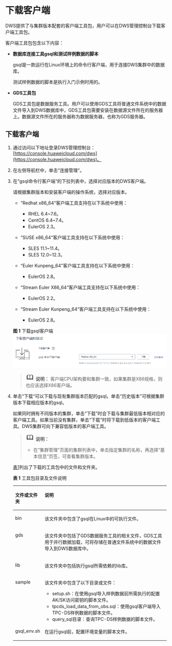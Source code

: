 # 下载客户端<a name="dws_01_0031"></a>

DWS提供了与集群版本配套的客户端工具包，用户可以在DWS管理控制台下载客户端工具包。

客户端工具包包含以下内容：

-   **数据库连接工具gsql和测试样例数据的脚本**

    gsql是一款运行在Linux环境上的命令行客户端，用于连接DWS集群中的数据库。

    测试样例数据的脚本是执行入门示例时用的。

-   **GDS工具包**

    GDS工具包是数据服务工具。用户可以使用GDS工具将普通文件系统中的数据文件导入到DWS数据库中，GDS工具包需要安装在数据源文件所在的服务器上。数据源文件所在的服务器称为数据服务器，也称为GDS服务器。


## 下载客户端<a name="section22966852154814"></a>

1.  通过访问以下地址登录DWS管理控制台：[https://console.huaweicloud.com/dws](https://console.huaweicloud.com/dws)。
2.  在左侧导航栏中，单击“连接管理“。
3.  在“gsql命令行客户端“的下拉列表中，选择对应版本的DWS客户端。

    请根据集群版本和安装客户端的操作系统，选择对应版本。

    -   “Redhat x86\_64“客户端工具支持在以下系统中使用：
        -   RHEL 6.4\~7.6。
        -   CentOS 6.4\~7.4。
        -   EulerOS 2.3。

    -   “SUSE x86\_64“客户端工具支持在以下系统中使用：
        -   SLES 11.1\~11.4。
        -   SLES 12.0\~12.3。

    -   “Euler Kunpeng\_64”客户端工具支持在以下系统中使用：
        -   EulerOS 2.8。

    -   “Stream Euler X86\_64“客户端工具支持在以下系统中使用：
        -   EulerOS 2.2。

    -   “Stream Euler Kunpeng\_64“客户端工具支持在以下系统中使用：
        -   EulerOS 2.8。

    **图 1**  下载gsql客户端<a name="fig888010633611"></a>  
    ![](figures/下载gsql客户端.png "下载gsql客户端")

    >![](public_sys-resources/icon-note.gif) **说明：** 
    >客户端CPU架构要和集群一致，如果集群是X86规格，则也应该选择X86客户端。

4.  单击“下载“可以下载与现有集群版本匹配的gsql。单击“历史版本”可根据集群版本下载相应版本的gsql。

    如果同时拥有不同版本的集群，单击“下载”时会下载与集群最低版本相对应的客户端工具。如果当前没有集群，单击“下载”时将下载到低版本的客户端工具。DWS集群可向下兼容低版本的客户端工具。

    >![](public_sys-resources/icon-note.gif) **说明：** 
    >-   在“集群管理“页面的集群列表中，单击指定集群的名称，再选择“基本信息“页签，可查看集群版本。

    [表1](#zh-cn_topic_0167984001_table9595434171818)列出了下载的工具包中的文件和文件夹。

    **表 1**  工具包目录及文件说明

    <a name="zh-cn_topic_0167984001_table9595434171818"></a>
    <table><thead align="left"><tr id="zh-cn_topic_0167984001_row059812340182"><th class="cellrowborder" valign="top" width="16.86%" id="mcps1.2.3.1.1"><p id="zh-cn_topic_0167984001_p5600734151814"><a name="zh-cn_topic_0167984001_p5600734151814"></a><a name="zh-cn_topic_0167984001_p5600734151814"></a><strong id="zh-cn_topic_0167984001_b4600173431818"><a name="zh-cn_topic_0167984001_b4600173431818"></a><a name="zh-cn_topic_0167984001_b4600173431818"></a>文件或文件夹</strong></p>
    </th>
    <th class="cellrowborder" valign="top" width="83.14%" id="mcps1.2.3.1.2"><p id="zh-cn_topic_0167984001_p1160293414183"><a name="zh-cn_topic_0167984001_p1160293414183"></a><a name="zh-cn_topic_0167984001_p1160293414183"></a><strong id="zh-cn_topic_0167984001_b186031334141812"><a name="zh-cn_topic_0167984001_b186031334141812"></a><a name="zh-cn_topic_0167984001_b186031334141812"></a>说明</strong></p>
    </th>
    </tr>
    </thead>
    <tbody><tr id="zh-cn_topic_0167984001_row10605183431818"><td class="cellrowborder" valign="top" width="16.86%" headers="mcps1.2.3.1.1 "><p id="zh-cn_topic_0167984001_p2607203461813"><a name="zh-cn_topic_0167984001_p2607203461813"></a><a name="zh-cn_topic_0167984001_p2607203461813"></a>bin</p>
    </td>
    <td class="cellrowborder" valign="top" width="83.14%" headers="mcps1.2.3.1.2 "><p id="p156661233366"><a name="p156661233366"></a><a name="p156661233366"></a>该文件夹中包含了gsql在Linux中的可执行文件。</p>
    </td>
    </tr>
    <tr id="zh-cn_topic_0167984001_row76111434181820"><td class="cellrowborder" valign="top" width="16.86%" headers="mcps1.2.3.1.1 "><p id="zh-cn_topic_0167984001_p26124344180"><a name="zh-cn_topic_0167984001_p26124344180"></a><a name="zh-cn_topic_0167984001_p26124344180"></a>gds</p>
    </td>
    <td class="cellrowborder" valign="top" width="83.14%" headers="mcps1.2.3.1.2 "><p id="zh-cn_topic_0167984001_p10613634121813"><a name="zh-cn_topic_0167984001_p10613634121813"></a><a name="zh-cn_topic_0167984001_p10613634121813"></a>该文件夹中包括了GDS数据服务工具的相关文件，GDS工具用于并行数据加载，可将存储在普通文件系统中的数据文件导入到DWS数据库中。</p>
    </td>
    </tr>
    <tr id="zh-cn_topic_0167984001_row20615133412187"><td class="cellrowborder" valign="top" width="16.86%" headers="mcps1.2.3.1.1 "><p id="zh-cn_topic_0167984001_p7615113418182"><a name="zh-cn_topic_0167984001_p7615113418182"></a><a name="zh-cn_topic_0167984001_p7615113418182"></a>lib</p>
    </td>
    <td class="cellrowborder" valign="top" width="83.14%" headers="mcps1.2.3.1.2 "><p id="zh-cn_topic_0167984001_p20616193413186"><a name="zh-cn_topic_0167984001_p20616193413186"></a><a name="zh-cn_topic_0167984001_p20616193413186"></a>该文件夹中包括执行gsql所需依赖的lib库。</p>
    </td>
    </tr>
    <tr id="zh-cn_topic_0167984001_row19617434121810"><td class="cellrowborder" valign="top" width="16.86%" headers="mcps1.2.3.1.1 "><p id="zh-cn_topic_0167984001_p262033412186"><a name="zh-cn_topic_0167984001_p262033412186"></a><a name="zh-cn_topic_0167984001_p262033412186"></a>sample</p>
    </td>
    <td class="cellrowborder" valign="top" width="83.14%" headers="mcps1.2.3.1.2 "><p id="p143194163914"><a name="p143194163914"></a><a name="p143194163914"></a>该文件夹中包含了以下目录或文件：</p>
    <a name="ul5636131718426"></a><a name="ul5636131718426"></a><ul id="ul5636131718426"><li>setup.sh：在使用gsql导入样例数据前所需执行的配置AK/SK访问密钥的脚本文件。</li><li>tpcds_load_data_from_obs.sql：使用gsql客户端导入TPC-DS样例数据的脚本文件。</li><li>query_sql目录：查询TPC-DS样例数据的脚本文件。</li></ul>
    </td>
    </tr>
    <tr id="zh-cn_topic_0167984001_row14623183441817"><td class="cellrowborder" valign="top" width="16.86%" headers="mcps1.2.3.1.1 "><p id="zh-cn_topic_0167984001_p196251634161816"><a name="zh-cn_topic_0167984001_p196251634161816"></a><a name="zh-cn_topic_0167984001_p196251634161816"></a>gsql_env.sh</p>
    </td>
    <td class="cellrowborder" valign="top" width="83.14%" headers="mcps1.2.3.1.2 "><p id="zh-cn_topic_0167984001_p1262873411816"><a name="zh-cn_topic_0167984001_p1262873411816"></a><a name="zh-cn_topic_0167984001_p1262873411816"></a>在运行gsql前，配置环境变量的脚本文件。</p>
    </td>
    </tr>
    </tbody>
    </table>


